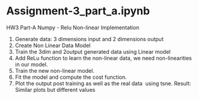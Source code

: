 # Assignment-3_part_a.ipynb
HW3 Part-A Numpy - Relu Non-linear Implementation 

1. Generate data: 3 dimensions input and 2 dimensions output 
2. Create Non Linear Data Model
3. Train the 3dim and 2output generated data using Linear model 
4. Add ReLu function to learn the non-linear data, we need non-linearities in our model.
5. Train the new non-linear model.
6. Fit the model and compute the cost function.
7. Plot the output post training as well as the real data  using tsne.
   Result: Similar plots but different values
 
